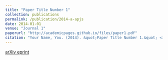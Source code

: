 ```yaml
---
title: "Paper Title Number 1"
collection: publications
permalink: /publication/2014-a-apjs
date: 2014-01-01
venue: "Journal 1"
paperurl: "http://academicpages.github.io/files/paper1.pdf"
citation: "Your Name, You. (2014). &quot;Paper Title Number 1.&quot; <i>Journal 1</i>, 1(1):X."
---
```


[arXiv eprint]()

